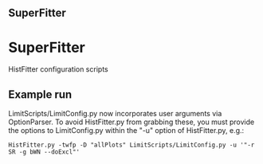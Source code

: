 ## SuperFitter
# SuperFitter
HistFitter configuration scripts

## Example run
LimitScripts/LimitConfig.py now incorporates user arguments via OptionParser. To avoid HistFitter.py from grabbing these, you must provide the options to LimitConfig.py within the "-u" option of HistFitter.py, e.g.:

`HistFitter.py -twfp -D "allPlots" LimitScripts/LimitConfig.py -u '"-r SR -g bWN --doExcl"'`
